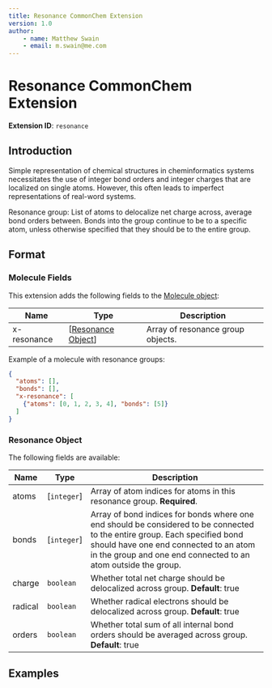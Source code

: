 ```yaml
---
title: Resonance CommonChem Extension
version: 1.0
author:
    - name: Matthew Swain
    - email: m.swain@me.com
---
```


# Resonance CommonChem Extension

**Extension ID**: `resonance`

## Introduction

Simple representation of chemical structures in cheminformatics systems necessitates the use of integer bond orders and integer charges that are localized on single atoms. However, this often leads to imperfect representations of real-word systems.

Resonance group: List of atoms to delocalize net charge across, average bond orders between.
Bonds into the group continue to be to a specific atom, unless otherwise specified that they should be to the entire group.

## Format

### Molecule Fields

This extension adds the following fields to the [Molecule object](../../spec.md#molecule-object):

| Name        | Type                                     | Description                       |
|-------------|------------------------------------------|-----------------------------------|
| x-resonance | [[Resonance Object](#resonance-object)]  | Array of resonance group objects. |

Example of a molecule with resonance groups:

```json
{
  "atoms": [],
  "bonds": [],
  "x-resonance": [
    {"atoms": [0, 1, 2, 3, 4], "bonds": [5]}
  ]
}
```

### Resonance Object

The following fields are available:

| Name    | Type           | Description                                                                              |
|---------|----------------|------------------------------------------------------------------------------------------|
| atoms   | [`integer`] | Array of atom indices for atoms in this resonance group. **Required**.                      |
| bonds   | [`integer`] | Array of bond indices for bonds where one end should be considered to be connected to the entire group. Each specified bond should have one end connected to an atom in the group and one end connected to an atom outside the group. |
| charge  | `boolean`        | Whether total net charge should be delocalized across group. **Default**: true         |
| radical | `boolean`        | Whether radical electrons should be delocalized across group. **Default**: true        |
| orders  | `boolean`        | Whether total sum of all internal bond orders should be averaged across group. **Default**: true |


## Examples


